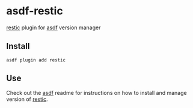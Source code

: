 # asdf-restic

[restic](https://restic.net/) plugin for [asdf](https://github.com/asdf-vm/asdf) version manager

## Install

```shell
asdf plugin add restic
```

## Use

Check out the [asdf](https://github.com/asdf-vm/asdf) readme for instructions on how to install and manage version of [restic](https://restic.net/).
